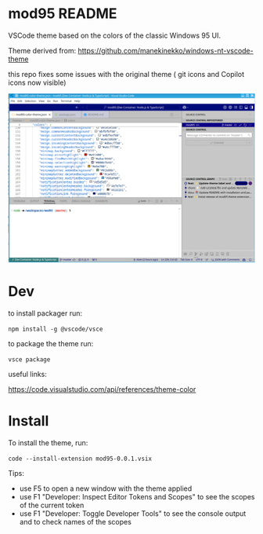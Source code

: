 # mod95 README

VSCode theme based on the colors of the classic Windows 95 UI.

Theme derived from:
https://github.com/manekinekko/windows-nt-vscode-theme

this repo fixes some issues with the original theme ( git icons and Copilot icons now visible)



![alt text](image.png)

# Dev


to install packager run:

```npm install -g @vscode/vsce ```

to package the theme run:

```vsce package```

useful links:

https://code.visualstudio.com/api/references/theme-color


# Install

To install the theme, run:

```code --install-extension mod95-0.0.1.vsix```


Tips:

- use F5 to open a new window with the theme applied
- use F1 "Developer: Inspect Editor Tokens and Scopes" to see the scopes of the current token
- use F1 "Developer: Toggle Developer Tools" to see the console output and to check names of the scopes



